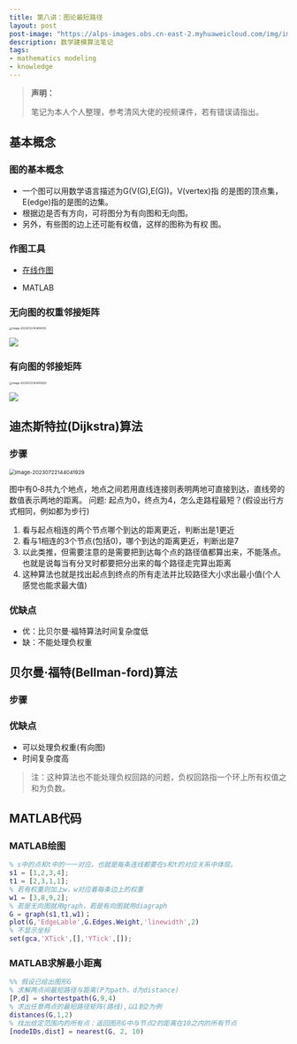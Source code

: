 ```yaml
---
title: 第八讲：图论最短路径
layout: post
post-image: "https://alps-images.obs.cn-east-2.myhuaweicloud.com/img/image-20230722185917433.png"
description: 数学建模算法笔记
tags:
- mathematics modeling
- knowledge
---
```



> **声明：**
>
> 笔记为本人个人整理，参考清风大佬的视频课件，若有错误请指出。


## 基本概念

### 图的基本概念

- 一个图可以用数学语言描述为G(V(G),E(G))。V(vertex)指
  的是图的顶点集，E(edge)指的是图的边集。
- 根据边是否有方向，可将图分为有向图和无向图。
- 另外，有些图的边上还可能有权值，这样的图称为有权
  图。

### 作图工具

- [在线作图](https://csacademy.com/app/graph_editor/)

- MATLAB

### 无向图的权重邻接矩阵

<img src="https://alps-images.obs.cn-east-2.myhuaweicloud.com/img/image-20230722143856150.png" alt="image-20230722143856150" style="zoom: 33%;" />

![](https://www.zhihu.com/equation?tex=%0AD%3D%5Cbegin%7Bbmatrix%7D%200%20%26%20Inf%20%26%203%20%26%203%20%5C%5C%20Inf%20%26%200%20%26%20Inf%20%26%205%20%5C%5C%203%20%26%20Inf%20%26%200%20%26%202%20%5C%5C%203%20%26%205%20%26%202%20%26%200%5Cend%7Bbmatrix%7D%0A)


### 有向图的邻接矩阵

<img src="https://alps-images.obs.cn-east-2.myhuaweicloud.com/img/image-20230722143910828.png" alt="image-20230722143910828" style="zoom:33%;" />

![](https://www.zhihu.com/equation?tex=%0AD%3D%5Cbegin%7Bbmatrix%7D%200%20%26%20Inf%20%26%208%20%26%203%20%5C%5C%20Inf%20%26%200%20%26%20Inf%20%26%205%20%5C%5C%208%20%26%20Inf%20%26%200%20%26%202%20%5C%5C%20Inf%20%26%20Inf%20%26%20Inf%20%26%200%5Cend%7Bbmatrix%7D%0A)


## 迪杰斯特拉(Dijkstra)算法

### 步骤

<img src="https://alps-images.obs.cn-east-2.myhuaweicloud.com/img/image-20230722144041929.png" alt="image-20230722144041929" style="zoom:67%;" />

图中有0‐8共九个地点，地点之间若用直线连接则表明两地可直接到达，直线旁的数值表示两地的距离。
问题: 起点为0，终点为4，怎么走路程最短？(假设出行方式相同，例如都为步行)

1. 看与起点相连的两个节点哪个到达的距离更近，判断出是1更近
2. 看与1相连的3个节点(包括0)，哪个到达的距离更近，判断出是7
3. 以此类推，但需要注意的是需要把到达每个点的路径值都算出来，不能落点。也就是说每当有分叉时都要把分出来的每个路径走完算出距离
4. 这种算法也就是找出起点到终点的所有走法并比较路径大小求出最小值(个人感觉也能求最大值)

### 优缺点

- 优：比贝尔曼·福特算法时间复杂度低
- 缺：不能处理负权重

## 贝尔曼·福特(Bellman-ford)算法

### 步骤



### 优缺点

- 可以处理负权重(有向图)
- 时间复杂度高

> 注：这种算法也不能处理负权回路的问题，负权回路指一个环上所有权值之和为负数。

## MATLAB代码

### MATLAB绘图

```matlab
% s中的点和t中的一一对应，也就是每条连线都要在s和t的对应关系中体现。
s1 = [1,2,3,4];
t1 = [2,3,1,1];
% 若有权重则加上w，w对应着每条边上的权重
w1 = [3,8,9,2];
% 若是无向图就用graph，若是有向图就用diagraph
G = graph(s1,t1,w1)；
plot(G,'EdgeLable',G.Edges.Weight,'linewidth',2)
% 不显示坐标
set(gca,'XTick',[],'YTick',[]); 
```

### MATLAB求解最小距离

```matlab
%% 假设已绘出图形G
% 求解两点间最短路径与距离(P为path，d为distance)
[P,d] = shortestpath(G,9,4)
% 求出任意两点的最短路径矩阵(路线),以1到2为例
distances(G,1,2)
% 找出给定范围内的所有点：返回图形G中与节点2的距离在10之内的所有节点
[nodeIDs,dist] = nearest(G, 2, 10)
```





  